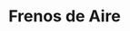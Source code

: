 ---
title: "Frenos de Aire"
url: /ciudad-autonoma-de-buenos-aires/frenos-de-aire/
shop: Autowerkstatt
---